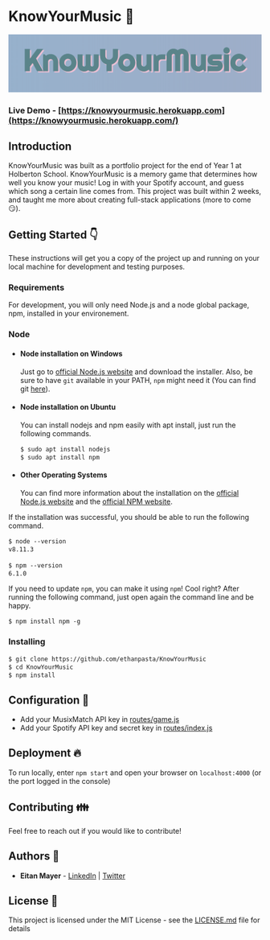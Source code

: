 # KnowYourMusic :musical_note:

![Image Logo](public/images/logo.png)

### Live Demo - [https://knowyourmusic.herokuapp.com](https://knowyourmusic.herokuapp.com/)

## Introduction

KnowYourMusic was built as a portfolio project for the end of Year 1 at Holberton School. KnowYourMusic is a memory game that determines how well you know your music! Log in with your Spotify account, and guess which song a certain line comes from. This project was built within 2 weeks, and taught me more about creating full-stack applications (more to come :smirk:).

## Getting Started :point_down:

These instructions will get you a copy of the project up and running on your local machine for development and testing purposes.

### Requirements

For development, you will only need Node.js and a node global package, npm, installed in your environement.

### Node
- #### Node installation on Windows

  Just go to [official Node.js website](https://nodejs.org/) and download the installer.
Also, be sure to have `git` available in your PATH, `npm` might need it (You can find git [here](https://git-scm.com/)).

- #### Node installation on Ubuntu

  You can install nodejs and npm easily with apt install, just run the following commands.

      $ sudo apt install nodejs
      $ sudo apt install npm

- #### Other Operating Systems
  You can find more information about the installation on the [official Node.js website](https://nodejs.org/) and the [official NPM website](https://npmjs.org/).

If the installation was successful, you should be able to run the following command.

    $ node --version
    v8.11.3

    $ npm --version
    6.1.0

If you need to update `npm`, you can make it using `npm`! Cool right? After running the following command, just open again the command line and be happy.

    $ npm install npm -g


### Installing

    $ git clone https://github.com/ethanpasta/KnowYourMusic
    $ cd KnowYourMusic
    $ npm install

## Configuration :wrench:

- Add your MusixMatch API key in [routes/game.js](routes/game.js)
- Add your Spotify API key and secret key in [routes/index.js](routes/index.js)

## Deployment :fire:

To run locally, enter `npm start` and open your browser on `localhost:4000` (or the port logged in the console)

## Contributing :family:

Feel free to reach out if you would like to contribute!

## Authors :raising_hand:

* **Eitan Mayer** - [LinkedIn](https://www.linkedin.com/in/ethan-mayer/) | [Twitter](https://twitter.com/eitanmayer57)

## License :pencil:

This project is licensed under the MIT License - see the [LICENSE.md](LICENSE.md) file for details


